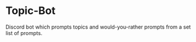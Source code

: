 # Topic-Bot
Discord bot which prompts topics and would-you-rather prompts from a set list of prompts.